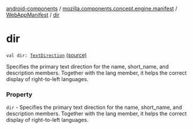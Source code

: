 [android-components](../../index.md) / [mozilla.components.concept.engine.manifest](../index.md) / [WebAppManifest](index.md) / [dir](./dir.md)

# dir

`val dir: `[`TextDirection`](-text-direction/index.md) [(source)](https://github.com/mozilla-mobile/android-components/blob/master/components/concept/engine/src/main/java/mozilla/components/concept/engine/manifest/WebAppManifest.kt#L54)

Specifies the primary text direction for the name, short_name, and description members. Together with
the lang member, it helps the correct display of right-to-left languages.

### Property

`dir` - Specifies the primary text direction for the name, short_name, and description members. Together with
the lang member, it helps the correct display of right-to-left languages.